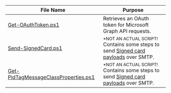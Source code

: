 |File Name																							|Purpose													|
|---																								|---														|
|[Get-OAuthToken.ps1](https://github.com/Luspin/PowerShell/blob/main/Scripts/Get-OAuthToken.ps1)	|Retrieves an OAuth token for Microsoft Graph API requests.	|
|[Send-SignedCard.ps1](https://github.com/Luspin/PowerShell/blob/main/Scripts/Send-SignedCard.ps1)|<sup>*NOT AN ACTUAL SCRIPT!</sup><br>Contains some steps to send [Signed card payloads](https://docs.microsoft.com/en-us/outlook/actionable-messages/security-requirements#signed-card-payloads) over SMTP.	|
|[Get-PidTagMessageClassProperties.ps1](https://github.com/Luspin/PowerShell/blob/main/Scripts/Send-SignedCard.ps1)|<sup>*NOT AN ACTUAL SCRIPT!</sup><br>Contains some steps to send [Signed card payloads](https://docs.microsoft.com/en-us/outlook/actionable-messages/security-requirements#signed-card-payloads) over SMTP.	|
